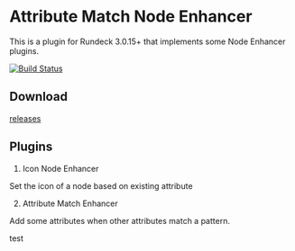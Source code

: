 Attribute Match Node Enhancer
==========

This is a plugin for Rundeck 3.0.15+ that implements some Node Enhancer plugins.

[![Build Status](https://travis-ci.org/rundeck-plugins/attribute-match-node-enhancer.svg?branch=master)](https://travis-ci.org/rundeck-plugins/attribute-match-node-enhancer)

## Download

[releases](https://github.com/rundeck-plugins/attribute-match-node-enhancer/releases/latest)

## Plugins

1. Icon Node Enhancer

Set the icon of a node based on existing attribute

2. Attribute Match Enhancer

Add some attributes when other attributes match a pattern.

test
